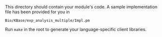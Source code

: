This directory should contain your module's code.
A sample implementation file has been provided for you in

```Bio/KBase/exp_analysis_multiple/Impl.pm```

Run `make` in the root to generate your language-specific client libraries.
